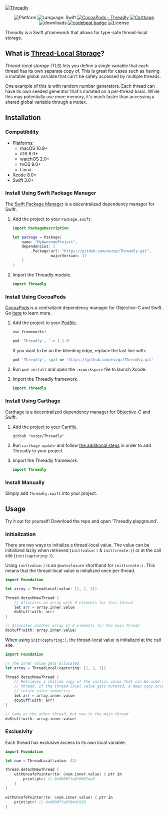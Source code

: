 [![Threadly](https://github.com/nvzqz/Threadly/raw/assets/banner.png)](https://github.com/nvzqz/Threadly)

<p align="center">
<img src="https://img.shields.io/badge/platform-ios%20%7C%20macos%20%7C%20watchos%20%7C%20tvos%20%7C%20linux-lightgrey.svg" alt="Platform">
<img src="https://img.shields.io/badge/language-swift-orange.svg" alt="Language: Swift">
<a href="https://cocoapods.org/pods/Threadly"><img src="https://img.shields.io/cocoapods/v/Threadly.svg" alt="CocoaPods - Threadly"></a>
<a href="https://github.com/Carthage/Carthage"><img src="https://img.shields.io/badge/Carthage-compatible-4BC51D.svg?style=flat" alt="Carthage"></a>
<img src="https://img.shields.io/cocoapods/dt/Threadly.svg" alt="downloads">
<a href="https://codebeat.co/projects/github-com-nvzqz-threadly-master"><img src="https://codebeat.co/badges/5959731f-3832-4dbd-8c68-755a6071622b" alt="codebeat badge"></a>
<img src="https://img.shields.io/badge/license-MIT-000000.svg" alt="License">
</p>

Threadly is a Swift µframework that allows for type-safe thread-local storage.

## What is [Thread-Local Storage](https://en.wikipedia.org/wiki/Thread-local_storage)?

_Thread-local storage_ (TLS) lets you define a single variable that each thread
has its own separate copy of. This is great for cases such as having a mutable
global variable that can't be safely accessed by multiple threads.

One example of this is with random number generators. Each thread can have its
own seeded generator that's mutated on a per-thread basis. While this may
potentially use more memory, it's much faster than accessing a shared global
variable through a mutex.

## Installation

### Compatibility

- Platforms:
    - macOS 10.9+
    - iOS 8.0+
    - watchOS 2.0+
    - tvOS 9.0+
    - Linux
- Xcode 8.0+
- Swift 3.0+

### Install Using Swift Package Manager
The [Swift Package Manager](https://swift.org/package-manager/) is a
decentralized dependency manager for Swift.

1. Add the project to your `Package.swift`.

    ```swift
    import PackageDescription

    let package = Package(
        name: "MyAwesomeProject",
        dependencies: [
            .Package(url: "https://github.com/nvzqz/Threadly.git",
                     majorVersion: 1)
        ]
    )
    ```

2. Import the Threadly module.

    ```swift
    import Threadly
    ```

### Install Using CocoaPods
[CocoaPods](https://cocoapods.org/) is a centralized dependency manager for
Objective-C and Swift. Go [here](https://guides.cocoapods.org/using/index.html)
to learn more.

1. Add the project to your [Podfile](https://guides.cocoapods.org/using/the-podfile.html).

    ```ruby
    use_frameworks!

    pod 'Threadly', '~> 1.1.0'
    ```

    If you want to be on the bleeding edge, replace the last line with:

    ```ruby
    pod 'Threadly', :git => 'https://github.com/nvzqz/Threadly.git'
    ```

2. Run `pod install` and open the `.xcworkspace` file to launch Xcode.

3. Import the Threadly framework.

    ```swift
    import Threadly
    ```

### Install Using Carthage
[Carthage](https://github.com/Carthage/Carthage) is a decentralized dependency
manager for Objective-C and Swift.

1. Add the project to your [Cartfile](https://github.com/Carthage/Carthage/blob/master/Documentation/Artifacts.md#cartfile).

    ```
    github "nvzqz/Threadly"
    ```

2. Run `carthage update` and follow [the additional steps](https://github.com/Carthage/Carthage#getting-started)
   in order to add Threadly to your project.

3. Import the Threadly framework.

    ```swift
    import Threadly
    ```

### Install Manually

Simply add `Threadly.swift` into your project.

## Usage

Try it out for yourself! Download the repo and open 'Threadly.playground'.

### Initialization

There are two ways to initialize a thread-local value. The value can be
initialized lazily when retrieved (`init(value:)` & `init(create:)`) or at the
call site (`init(capturing:)`).

Using `init(value:)` is an `@autoclosure` shorthand for `init(create:)`. This
means that the thread-local value is initialized once per thread.

```swift
import Foundation

let array = ThreadLocal(value: [1, 2, 3])

Thread.detachNewThread {
    // Allocates an array with 3 elements for this thread
    let arr = array.inner.value
    doStuff(with: arr)
}

// Allocates another array of 3 elements for the main thread
doStuff(with: array.inner.value)
```

When using `init(capturing:)`, the thread-local value is initialized at the call
site.

```swift
import Foundation

// The inner value gets allocated
let array = ThreadLocal(capturing: [1, 2, 3])

Thread.detachNewThread {
    // Retrieves a shallow copy of the initial value that can be used in this
    // thread. If the thread-local value gets mutated, a deep copy occurs to
    // retain value semantics.
    let arr = array.inner.value
    doStuff(with: arr)
}

// Same as the other thread, but now in the main thread
doStuff(with: array.inner.value)
```

### Exclusivity

Each thread has exclusive access to its own local variable.

```swift
import Foundation

let num = ThreadLocal(value: 42)

Thread.detachNewThread {
    withUnsafePointer(to: &num.inner.value) { ptr in
        print(ptr) // 0x00007fa6f86074a0
    }
}

withUnsafePointer(to: &num.inner.value) { ptr in
    print(ptr) // 0x00007fa6f844c920
}
```
